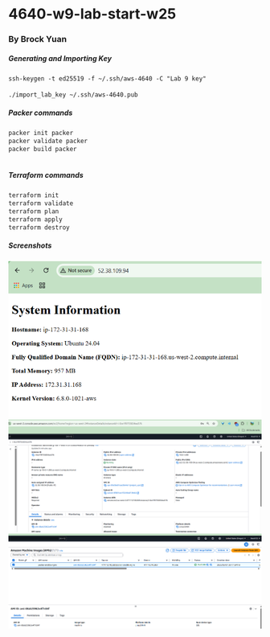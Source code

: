 # 4640-w9-lab-start-w25
### By Brock Yuan

##### Generating and Importing Key

```
ssh-keygen -t ed25519 -f ~/.ssh/aws-4640 -C "Lab 9 key" 

./import_lab_key ~/.ssh/aws-4640.pub

```

##### Packer commands

```
packer init packer
packer validate packer
packer build packer


```

##### Terraform commands

```
terraform init
terraform validate 
terraform plan
terraform apply 
terraform destroy
```
##### Screenshots
![](images/lab9-1.png)
![](images/lab9-2.png)
![](images/lab9-3.png)